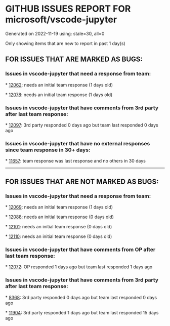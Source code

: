 
# GITHUB ISSUES REPORT FOR microsoft/vscode-jupyter


Generated on 2022-11-19 using: stale=30, all=0


Only showing items that are new to report in past 1 day(s)


## FOR ISSUES THAT ARE MARKED AS BUGS:


### Issues in vscode-jupyter that need a response from team:


\* [12062](https://github.com/microsoft/vscode-jupyter/issues/12062 "Cannot export to PDF"): needs an initial team response (1 days old)

\* [12078](https://github.com/microsoft/vscode-jupyter/issues/12078 "Cell output (tqdm) not using a monospaced font"): needs an initial team response (1 days old)

### Issues in vscode-jupyter that have comments from 3rd party after last team response:


\* [12097](https://github.com/microsoft/vscode-jupyter/issues/12097 "empty Interactive Window kernel picker with mru"): 3rd party responded 0 days ago but team last responded 0 days ago

### Issues in vscode-jupyter that have no external responses since team response in 30+ days:


\* [11657](https://github.com/microsoft/vscode-jupyter/issues/11657 "Interactive window and VIM mode"): team response was last response and no others in 30 days

---

## FOR ISSUES THAT ARE NOT MARKED AS BUGS:


### Issues in vscode-jupyter that need a response from team:


\* [12069](https://github.com/microsoft/vscode-jupyter/issues/12069 "Webpack and dev builds shouldn't go into the same folder"): needs an initial team response (1 days old)

\* [12088](https://github.com/microsoft/vscode-jupyter/issues/12088 "There are tmp and temp folder in the repo root, both are not gitignored"): needs an initial team response (0 days old)

\* [12101](https://github.com/microsoft/vscode-jupyter/issues/12101 "Whole font awesome npm package bundled in vsix"): needs an initial team response (0 days old)

\* [12110](https://github.com/microsoft/vscode-jupyter/issues/12110 "Support for metadata in output cells"): needs an initial team response (0 days old)

### Issues in vscode-jupyter that have comments from OP after last team response:


\* [12072](https://github.com/microsoft/vscode-jupyter/issues/12072 "Avoid calling Python API on Web"): OP responded 1 days ago but team last responded 1 days ago

### Issues in vscode-jupyter that have comments from 3rd party after last team response:


\* [8368](https://github.com/microsoft/vscode-jupyter/issues/8368 "Option to display a line for every cell in .py files with percent markup"): 3rd party responded 0 days ago but team last responded 0 days ago

\* [11904](https://github.com/microsoft/vscode-jupyter/issues/11904 "Kernel Picker Plan"): 3rd party responded 1 days ago but team last responded 15 days ago
